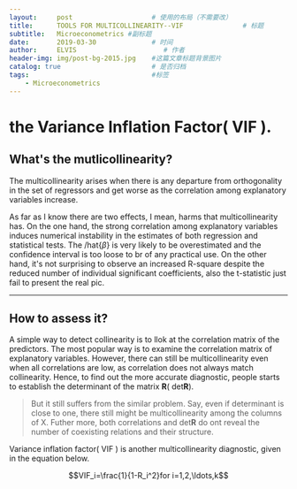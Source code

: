```yaml
---
layout:     post                    # 使用的布局（不需要改）
title:      TOOLS FOR MULTICOLLINEARITY--VIF               # 标题 
subtitle:   Microeconometrics #副标题
date:       2019-03-30              # 时间
author:     ELVIS                      # 作者
header-img: img/post-bg-2015.jpg    #这篇文章标题背景图片
catalog: true                       # 是否归档
tags:                               #标签
    - Microeconometrics
---
```


#  the Variance Inflation Factor( VIF ).

## What's the mutlicollinearity?

The multicollinearity arises when there is any departure from orthogonality in the set of regressors and get worse as the correlation among explanatory variables increase.      

As far as I know there are two effects, I mean, harms that multicollinearity has. On the one hand, the strong correlation among explanatory variables induces numerical instability in the estimates of both regression and statistical tests. The /hat{$\beta$} is very likely to be overestimated and the confidence interval is too loose to br of any practical use. On the other hand, it's not surprising to observe an increased R-square despite the reduced number of individual significant coefficients, also the t-statistic just fail to present the real pic.  

---
## How to assess it?
A simple way to detect collinearity is to llok at the correlation matrix of the predictors. The most popular way is to examine the correlation matrix of explanatory variables.
However, there can still be multicollinearity even when all correlations are low, as correlation does not always match collinearity. Hence, to find out the more accurate diagnostic, people starts to establish the determinant of the matrix **R**( det**R**).

> But it still suffers from the similar problem. Say, even if determinant is close to one, there still might be multicollinearity among the columns of X. Futher more, both correlations and det**R** do ont reveal the number of coexisting relations and their structure.    

Variance inflation factor( VIF ) is another multicollinearity diagnostic, given in the equation below.   

$$VIF_i=\frac{1}{1-R_i^2}for i=1,2,\ldots,k$$    




